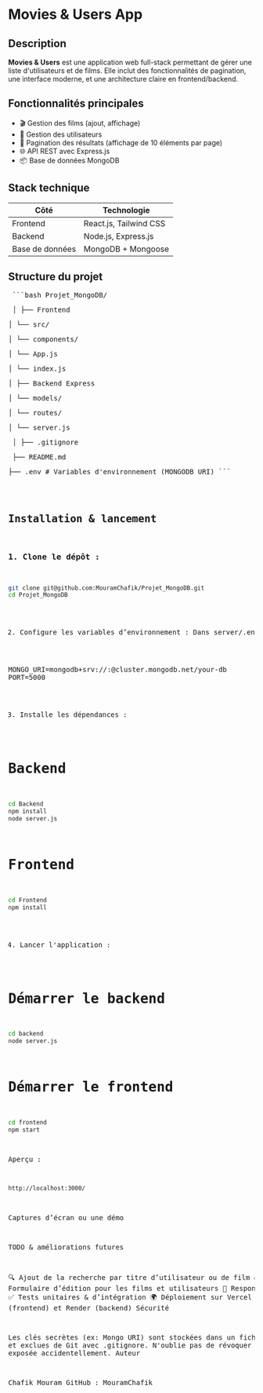 # Movies & Users App

## Description

**Movies & Users** est une application web full-stack permettant de gérer une liste d'utilisateurs et de films. Elle inclut des fonctionnalités de pagination, une interface moderne, et une architecture claire en frontend/backend.

## Fonctionnalités principales

- 🎬 Gestion des films (ajout, affichage)
- 👤 Gestion des utilisateurs
- 📄 Pagination des résultats (affichage de 10 éléments par page)
- 🌐 API REST avec Express.js
- 📦 Base de données MongoDB

## Stack technique

| Côté            | Technologie            |
|-----------------|------------------------|
| Frontend        | React.js, Tailwind CSS |
| Backend         | Node.js, Express.js    |
| Base de données | MongoDB + Mongoose     |


## Structure du projet

<pre> ```bash Projet_MongoDB/<pre> │ ├── Frontend </pre><pre>│ └── src/ </pre><pre>│ └── components/ </pre><pre>│ └── App.js </pre><pre>│ └── index.js </pre><pre>│ ├── Backend Express </pre><pre>│ └── models/ </pre><pre>│ └── routes/ </pre><pre>│ └── server.js </pre><pre> │ ├── .gitignore </pre><pre> ├── README.md </pre><pre>├── .env # Variables d'environnement (MONGODB_URI) ``` </pre>


## Installation & lancement

### 1. Clone le dépôt :

```bash
git clone git@github.com:MouramChafik/Projet_MongoDB.git
cd Projet_MongoDB
```

2. Configure les variables d’environnement :
Dans server/.env :

MONGO_URI=mongodb+srv://<username>:<password>@cluster.mongodb.net/your-db
PORT=5000

3. Installe les dépendances :
# Backend
```bash
cd Backend
npm install
node server.js
```

# Frontend
```bash
cd Frontend
npm install
```
4. Lancer l'application :

# Démarrer le backend #
```bash
cd backend
node server.js
```
# Démarrer le frontend
```bash
cd frontend
npm start
```
Aperçu : 
```bash
http://localhost:3000/ 
```

 Captures d’écran ou une démo 
 
TODO & améliorations futures

🔍 Ajout de la recherche par titre d’utilisateur ou de film
✏️ Formulaire d’édition pour les films et utilisateurs
📱 Responsive mobile
✅ Tests unitaires & d’intégration
🌍 Déploiement sur Vercel (frontend) et Render (backend)
Sécurité

Les clés secrètes (ex: Mongo URI) sont stockées dans un fichier .env et exclues de Git avec .gitignore.
N'oublie pas de révoquer toute clé exposée accidentellement.
Auteur

Chafik Mouram
GitHub : MouramChafik

